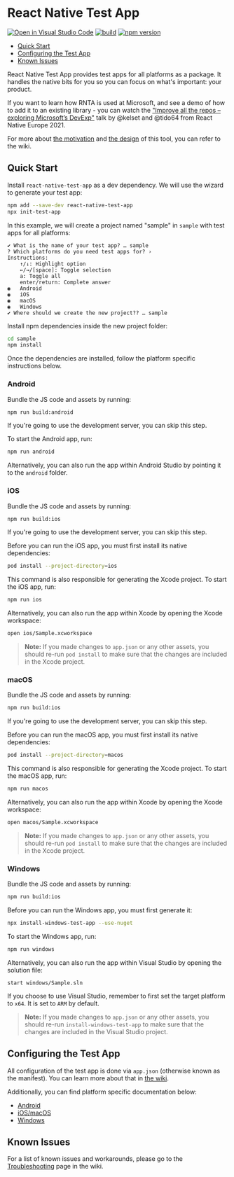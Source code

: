# React Native Test App

[![Open in Visual Studio Code](https://open.vscode.dev/badges/open-in-vscode.svg)](https://open.vscode.dev/microsoft/react-native-test-app)
[![build](https://github.com/microsoft/react-native-test-app/actions/workflows/build.yml/badge.svg)](https://github.com/microsoft/react-native-test-app/actions/workflows/build.yml)
[![npm version](https://img.shields.io/npm/v/react-native-test-app)](https://www.npmjs.com/package/react-native-test-app)

- [Quick Start](#quick-start)
- [Configuring the Test App](#configuring-the-test-app)
- [Known Issues](#known-issues)

React Native Test App provides test apps for all platforms as a package. It
handles the native bits for you so you can focus on what's important: your
product.

If you want to learn how RNTA is used at Microsoft, and see a demo of how to add
it to an existing library - you can watch the
["Improve all the repos – exploring Microsoft’s DevExp"](https://youtu.be/DAEnPV78rQc?t=499)
talk by @kelset and @tido64 from React Native Europe 2021.

For more about
[the motivation](https://github.com/microsoft/react-native-test-app/wiki#motivation)
and [the design](https://github.com/microsoft/react-native-test-app/wiki/Design)
of this tool, you can refer to the wiki.

## Quick Start

Install `react-native-test-app` as a dev dependency. We will use the wizard to
generate your test app:

```sh
npm add --save-dev react-native-test-app
npx init-test-app
```

In this example, we will create a project named "sample" in `sample` with test
apps for all platforms:

```
✔ What is the name of your test app? … sample
? Which platforms do you need test apps for? ›
Instructions:
    ↑/↓: Highlight option
    ←/→/[space]: Toggle selection
    a: Toggle all
    enter/return: Complete answer
◉   Android
◉   iOS
◉   macOS
◉   Windows
✔ Where should we create the new project?? … sample
```

Install npm dependencies inside the new project folder:

```sh
cd sample
npm install
```

Once the dependencies are installed, follow the platform specific instructions
below.

### Android

Bundle the JS code and assets by running:

```sh
npm run build:android
```

If you're going to use the development server, you can skip this step.

To start the Android app, run:

```sh
npm run android
```

Alternatively, you can also run the app within Android Studio by pointing it to
the `android` folder.

### iOS

Bundle the JS code and assets by running:

```sh
npm run build:ios
```

If you're going to use the development server, you can skip this step.

Before you can run the iOS app, you must first install its native dependencies:

```sh
pod install --project-directory=ios
```

This command is also responsible for generating the Xcode project. To start the
iOS app, run:

```sh
npm run ios
```

Alternatively, you can also run the app within Xcode by opening the Xcode
workspace:

```sh
open ios/Sample.xcworkspace
```

> **Note:** If you made changes to `app.json` or any other assets, you should
> re-run `pod install` to make sure that the changes are included in the Xcode
> project.

### macOS

Bundle the JS code and assets by running:

```sh
npm run build:ios
```

If you're going to use the development server, you can skip this step.

Before you can run the macOS app, you must first install its native
dependencies:

```sh
pod install --project-directory=macos
```

This command is also responsible for generating the Xcode project. To start the
macOS app, run:

```sh
npm run macos
```

Alternatively, you can also run the app within Xcode by opening the Xcode
workspace:

```sh
open macos/Sample.xcworkspace
```

> **Note:** If you made changes to `app.json` or any other assets, you should
> re-run `pod install` to make sure that the changes are included in the Xcode
> project.

### Windows

Bundle the JS code and assets by running:

```sh
npm run build:ios
```

Before you can run the Windows app, you must first generate it:

```sh
npx install-windows-test-app --use-nuget
```

To start the Windows app, run:

```sh
npm run windows
```

Alternatively, you can also run the app within Visual Studio by opening the
solution file:

```
start windows/Sample.sln
```

If you choose to use Visual Studio, remember to first set the target platform to
`x64`. It is set to `ARM` by default.

> **Note:** If you made changes to `app.json` or any other assets, you should
> re-run `install-windows-test-app` to make sure that the changes are included
> in the Visual Studio project.

## Configuring the Test App

All configuration of the test app is done via `app.json` (otherwise known as the
manifest). You can learn more about that in
[the wiki](https://github.com/microsoft/react-native-test-app/wiki/Manifest-%28app.json%29).

Additionally, you can find platform specific documentation below:

- [Android](https://github.com/microsoft/react-native-test-app/wiki/Android-Specifics)
- [iOS/macOS](https://github.com/microsoft/react-native-test-app/wiki/iOS-and-macOS-Specifics)
- [Windows](https://github.com/microsoft/react-native-test-app/wiki/Windows-Specifics)

## Known Issues

For a list of known issues and workarounds, please go to the
[Troubleshooting](https://github.com/microsoft/react-native-test-app/wiki/Troubleshooting)
page in the wiki.
